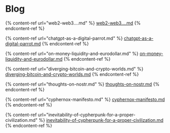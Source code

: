# Blog

{% content-ref url="web2-web3....md" %}
[web2-web3....md](web2-web3....md)
{% endcontent-ref %}

{% content-ref url="chatgpt-as-a-digital-parrot.md" %}
[chatgpt-as-a-digital-parrot.md](chatgpt-as-a-digital-parrot.md)
{% endcontent-ref %}

{% content-ref url="on-money-liquidity-and-eurodollar.md" %}
[on-money-liquidity-and-eurodollar.md](on-money-liquidity-and-eurodollar.md)
{% endcontent-ref %}

{% content-ref url="diverging-bitcoin-and-crypto-worlds.md" %}
[diverging-bitcoin-and-crypto-worlds.md](diverging-bitcoin-and-crypto-worlds.md)
{% endcontent-ref %}

{% content-ref url="thoughts-on-nostr.md" %}
[thoughts-on-nostr.md](thoughts-on-nostr.md)
{% endcontent-ref %}

{% content-ref url="cyphernox-manifesto.md" %}
[cyphernox-manifesto.md](cyphernox-manifesto.md)
{% endcontent-ref %}

{% content-ref url="inevitability-of-cypherpunk-for-a-proper-civilization.md" %}
[inevitability-of-cypherpunk-for-a-proper-civilization.md](inevitability-of-cypherpunk-for-a-proper-civilization.md)
{% endcontent-ref %}
